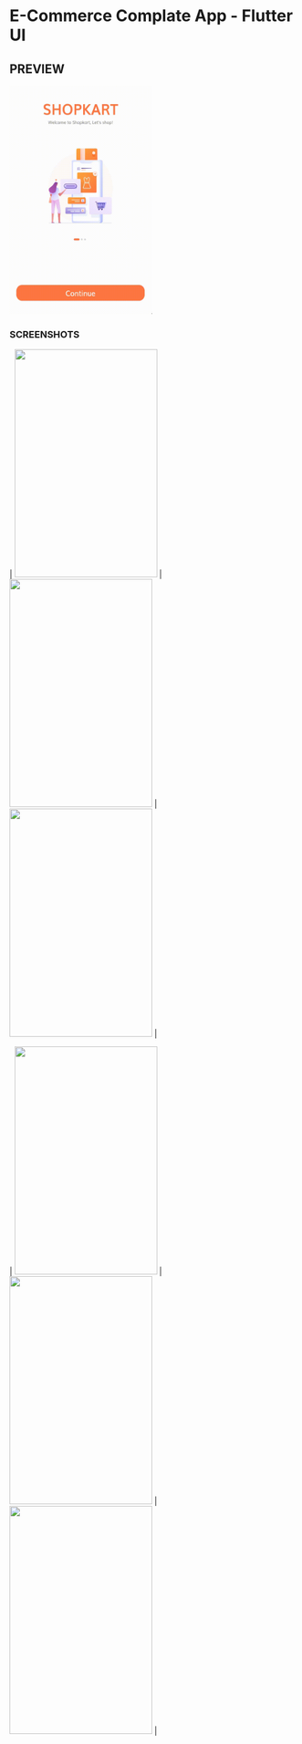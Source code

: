 # E-Commerce Complate App - Flutter UI 









## PREVIEW

<img src="/intro.gif" width="250" height="400"/>


### SCREENSHOTS

| <img src="https://user-images.githubusercontent.com/51333268/134764434-5e6eefa0-483f-4d33-b01b-671082cc4162.PNG"  width="250 " height="400"/> | <img src="https://user-images.githubusercontent.com/51333268/134764413-621ad29f-f062-4b81-89fa-1c693584e321.PNG"  width="250" height="400"/> | <img src="https://user-images.githubusercontent.com/51333268/134764416-58649033-5c0a-43ed-aa7d-0de818e2740e.PNG"  width="250" height="400"/> |



| <img src="https://user-images.githubusercontent.com/51333268/134764612-dbacd0cb-6150-45e5-87d3-b270d3a41252.PNG"  width="250 " height="400"/> | <img src="https://user-images.githubusercontent.com/51333268/134764613-a97144fe-7ebd-42a0-b4e1-6318d4f31e7a.PNG"  width="250" height="400"/> | <img src="https://user-images.githubusercontent.com/51333268/134764609-2eec4f97-a92e-4a84-83c1-a46e7ba5dd81.PNG"  width="250" height="400"/> |
<!-- 





![12](https://user-images.githubusercontent.com/51333268/134764609-2eec4f97-a92e-4a84-83c1-a46e7ba5dd81.PNG)
![6](https://user-images.githubusercontent.com/51333268/134764612-dbacd0cb-6150-45e5-87d3-b270d3a41252.PNG)
![7](https://user-images.githubusercontent.com/51333268/134764613-a97144fe-7ebd-42a0-b4e1-6318d4f31e7a.PNG)
